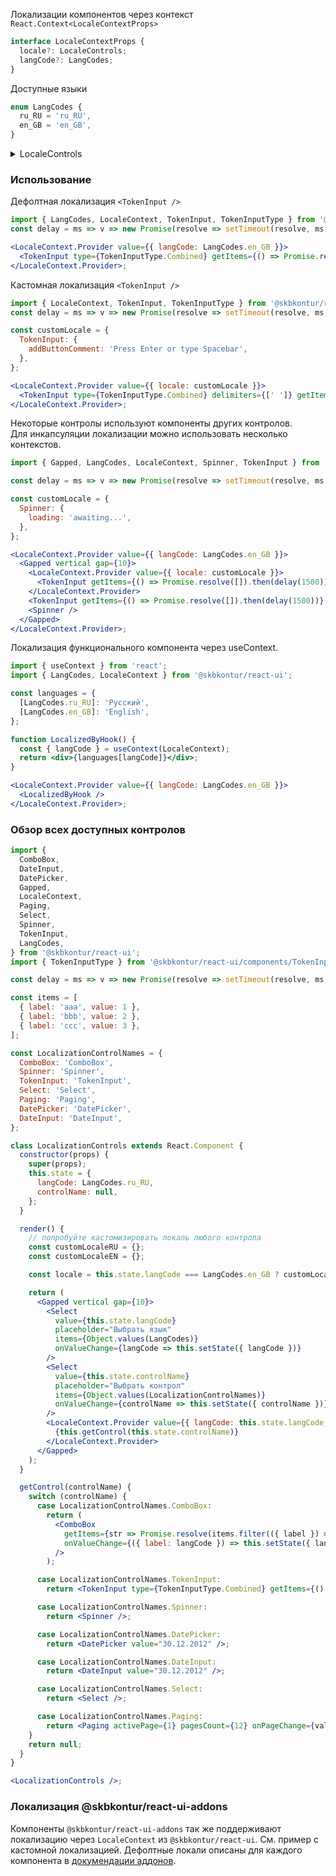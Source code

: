 Локализации компонентов через контекст `React.Context<LocaleContextProps>`

```typescript
interface LocaleContextProps {
  locale?: LocaleControls;
  langCode?: LangCodes;
}
```

Доступные языки

```typescript
enum LangCodes {
  ru_RU = 'ru_RU',
  en_GB = 'en_GB',
}
```

<details><summary>LocaleControls</summary>

```typescript
interface LocaleControls {
  Spinner?: SpinnerLocale;
  TokenInput?: TokenInputLocale;
  ComboBox?: ComboBoxLocale;
  Select?: SelectLocale;
  Paging?: PagingLocale;
  DatePicker?: DatePickerLocale;
}
```

</details>

### Использование

Дефолтная локализация `<TokenInput />`

```jsx harmony
import { LangCodes, LocaleContext, TokenInput, TokenInputType } from '@skbkontur/react-ui';
const delay = ms => v => new Promise(resolve => setTimeout(resolve, ms, v));

<LocaleContext.Provider value={{ langCode: LangCodes.en_GB }}>
  <TokenInput type={TokenInputType.Combined} getItems={() => Promise.resolve([]).then(delay(500))} />
</LocaleContext.Provider>;
```

Кастомная локализация `<TokenInput />`

```jsx harmony
import { LocaleContext, TokenInput, TokenInputType } from '@skbkontur/react-ui';
const delay = ms => v => new Promise(resolve => setTimeout(resolve, ms, v));

const customLocale = {
  TokenInput: {
    addButtonComment: 'Press Enter or type Spacebar',
  },
};

<LocaleContext.Provider value={{ locale: customLocale }}>
  <TokenInput type={TokenInputType.Combined} delimiters={[' ']} getItems={() => Promise.resolve([]).then(delay(500))} />
</LocaleContext.Provider>;
```

Некоторые контролы используют компоненты других контролов.
<br/>
Для инкапсуляции локализации можно использовать несколько контекстов.

```jsx harmony
import { Gapped, LangCodes, LocaleContext, Spinner, TokenInput } from '@skbkontur/react-ui';

const delay = ms => v => new Promise(resolve => setTimeout(resolve, ms, v));

const customLocale = {
  Spinner: {
    loading: 'awaiting...',
  },
};

<LocaleContext.Provider value={{ langCode: LangCodes.en_GB }}>
  <Gapped vertical gap={10}>
    <LocaleContext.Provider value={{ locale: customLocale }}>
      <TokenInput getItems={() => Promise.resolve([]).then(delay(1500))} />
    </LocaleContext.Provider>
    <TokenInput getItems={() => Promise.resolve([]).then(delay(1500))} />
    <Spinner />
  </Gapped>
</LocaleContext.Provider>;
```

Локализация функционального компонента через useContext.

```jsx harmony
import { useContext } from 'react';
import { LangCodes, LocaleContext } from '@skbkontur/react-ui';

const languages = {
  [LangCodes.ru_RU]: 'Русский',
  [LangCodes.en_GB]: 'English',
};

function LocalizedByHook() {
  const { langCode } = useContext(LocaleContext);
  return <div>{languages[langCode]}</div>;
}

<LocaleContext.Provider value={{ langCode: LangCodes.en_GB }}>
  <LocalizedByHook />
</LocaleContext.Provider>;
```

### Обзор всех доступных контролов

```jsx harmony
import {
  ComboBox,
  DateInput,
  DatePicker,
  Gapped,
  LocaleContext,
  Paging,
  Select,
  Spinner,
  TokenInput,
  LangCodes,
} from '@skbkontur/react-ui';
import { TokenInputType } from '@skbkontur/react-ui/components/TokenInput';

const delay = ms => v => new Promise(resolve => setTimeout(resolve, ms, v));

const items = [
  { label: 'aaa', value: 1 },
  { label: 'bbb', value: 2 },
  { label: 'ccc', value: 3 },
];

const LocalizationControlNames = {
  ComboBox: 'ComboBox',
  Spinner: 'Spinner',
  TokenInput: 'TokenInput',
  Select: 'Select',
  Paging: 'Paging',
  DatePicker: 'DatePicker',
  DateInput: 'DateInput',
};

class LocalizationControls extends React.Component {
  constructor(props) {
    super(props);
    this.state = {
      langCode: LangCodes.ru_RU,
      controlName: null,
    };
  }

  render() {
    // попробуйте кастомизировать локаль любого контрола
    const customLocaleRU = {};
    const customLocaleEN = {};

    const locale = this.state.langCode === LangCodes.en_GB ? customLocaleEN : customLocaleRU;

    return (
      <Gapped vertical gap={10}>
        <Select
          value={this.state.langCode}
          placeholder="Выбрать язык"
          items={Object.values(LangCodes)}
          onValueChange={langCode => this.setState({ langCode })}
        />
        <Select
          value={this.state.controlName}
          placeholder="Выбрать контрол"
          items={Object.values(LocalizationControlNames)}
          onValueChange={controlName => this.setState({ controlName })}
        />
        <LocaleContext.Provider value={{ langCode: this.state.langCode, locale: locale }}>
          {this.getControl(this.state.controlName)}
        </LocaleContext.Provider>
      </Gapped>
    );
  }

  getControl(controlName) {
    switch (controlName) {
      case LocalizationControlNames.ComboBox:
        return (
          <ComboBox
            getItems={str => Promise.resolve(items.filter(({ label }) => label.includes(str))).then(delay(500))}
            onValueChange={({ label: langCode }) => this.setState({ langCode })}
          />
        );

      case LocalizationControlNames.TokenInput:
        return <TokenInput type={TokenInputType.Combined} getItems={() => Promise.resolve([]).then(delay(500))} />;

      case LocalizationControlNames.Spinner:
        return <Spinner />;

      case LocalizationControlNames.DatePicker:
        return <DatePicker value="30.12.2012" />;

      case LocalizationControlNames.DateInput:
        return <DateInput value="30.12.2012" />;

      case LocalizationControlNames.Select:
        return <Select />;

      case LocalizationControlNames.Paging:
        return <Paging activePage={1} pagesCount={12} onPageChange={value => value} />;
    }
    return null;
  }
}

<LocalizationControls />;
```

### Локализация @skbkontur/react-ui-addons

Компоненты `@skbkontur/react-ui-addons` так же поддерживают локализацию через `LocaleContext` из `@skbkontur/react-ui`.
См. пример с кастомной локализацией. Дефолтные локали описаны для каждого компонента в [докумендации аддонов](http://ui.gitlab-pages.kontur.host/docs/#/react-ui-addons).

